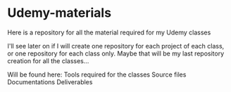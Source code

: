 # Udemy-materials
Here is a repository for all the material required for my Udemy classes

I'll see later on if I will create one repository for each project of each class, or one repository for each class only.
Maybe that will be my last repository creation for all the classes...

Will be found here:
Tools required for the classes
Source files
Documentations
Deliverables
